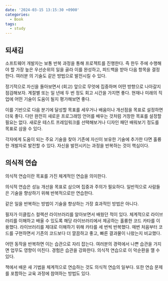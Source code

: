 ```yaml
---
date: '2024-03-15 13:15:30 +0900'
categories:
  - Book
tags:
  - study
---
```

## 되새김

소프트웨어 개발자는 보통 반복 과정을 통해 프로젝트를 진행한다. 즉 한두 주에 수행해야 할
가장 높은 우선순위의 일을 골라 이를 완성하고, 피드백을 받아 다음 항목을 결정한다. 여러분
의 기술도 같은 방법으로 발전시킬 수 있다.

정기적으로 자신을 돌아보면서 (회고) 앞으로 무엇에 집중하며 어떤 방향으로 나아갈지 점검해보자. 계절별 또는 일 년에 두 번 정도 회고 시간을 가지면 좋다. 현재나 미래의 직업에 어떤 기술이 도움이 될지 평가해보면 좋다. 

이를 기반으로 다음 분기에 달성할 목표를 세우거나 배움이나 개선점을 목표로 설정하면 더욱 좋다. 다만 완전히 새로운 프로그래밍 언어를 배우는 것처럼 거창한 목표를 설정할 필요는 없다. 새로운 테스트 프레임워크를 선택해보거나 디자인 패던 배워보기 정도를 목표로 삼을 수 있다.

각자에게 도움이 되는 주요 기술을 찾아 기존에 자신이 보유한 기술에 추가한
다면 훌륭한 개발자로 발전할 수 있다. 자신을 발전시키는 과정을 반복하는 것이 핵심이다.

## 의식적 연습

의식적 연습이란 목표를 가진 체계적인 연습을 의미한다. 

의식적 연습은 성능 개선을 목표로 삼으며 집중과 주의가 필요하다. 일반적으로 사람들은 기술을 향상하기 위해 반복적으로만 연습한다. 

같은 일을 반복하는 방법이 기술을 향상하는 가장 효과적인 방법은 아니다.

필자가 이클립스 컬렉션 라이브러리를 알아보면서 배웠던 적이 있다. 체계적으로 라이브러리를 이해하고 배울 수 있도록 해당 라이브러리에서 제공하는 홀륭한 코드 카타를 이용했다. 라이브러리를 제대로 이해하기 위해 카타를 세 번씩 반복했다. 매번 처음부터 코드를 구현하면서 기존의 코드보다 더 깔끔하고 좋고, 빠른 결과물이 나왔는지 비교했다.

어떤 동작을 반복하면 이는 습관으로 자리 잡는다. 여러분의 경력에서 나쁜 습관을 가지면 업무도 영향이 미친다. 경험은 습관을 강화한다. 의식적 연습으로 이 악순환을 깰 수 있다. 

책에서 배운 새 기법을 체계적으로 연습하는 것도 의식적 연습의 일부다. 또한 연습 문제를 포함하는 교육 과정에 참여하는 방법도 있다.
